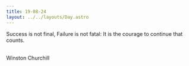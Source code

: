 ```yaml
---
title: 19-08-24
layout: ../../layouts/Day.astro
---
```


Success is not final, Failure is not fatal: It is the courage to continue that counts. 

<br />
Winston Churchill
